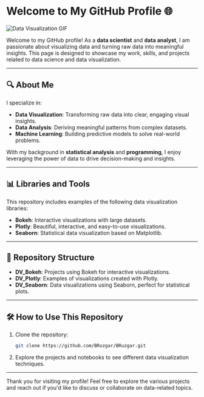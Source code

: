 # Welcome to My GitHub Profile 🌐

![Data Visualization GIF](./fire.gif)

Welcome to my GitHub profile! As a **data scientist** and **data analyst**, I am passionate about visualizing data and turning raw data into meaningful insights. This page is designed to showcase my work, skills, and projects related to data science and data visualization.

---

## 🔍 About Me

I specialize in:
- **Data Visualization**: Transforming raw data into clear, engaging visual insights.
- **Data Analysis**: Deriving meaningful patterns from complex datasets.
- **Machine Learning**: Building predictive models to solve real-world problems.

With my background in **statistical analysis** and **programming**, I enjoy leveraging the power of data to drive decision-making and insights.

---

## 📊 Libraries and Tools

This repository includes examples of the following data visualization libraries:

- **Bokeh**: Interactive visualizations with large datasets.
- **Plotly**: Beautiful, interactive, and easy-to-use visualizations.
- **Seaborn**: Statistical data visualization based on Matplotlib.

---

## 📂 Repository Structure

- **DV_Bokeh**: Projects using Bokeh for interactive visualizations.
- **DV_Plotly**: Examples of visualizations created with Plotly.
- **DV_Seaborn**: Data visualizations using Seaborn, perfect for statistical plots.

---

## 🛠 How to Use This Repository

1. Clone the repository:

    ```bash
    git clone https://github.com/BRuzgar/BRuzgar.git
    ```

2. Explore the projects and notebooks to see different data visualization techniques.

---

Thank you for visiting my profile! Feel free to explore the various projects and reach out if you'd like to discuss or collaborate on data-related topics.

